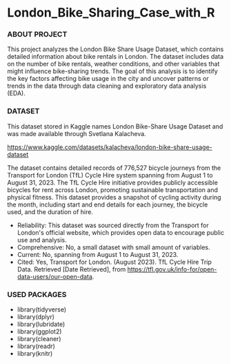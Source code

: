 # London_Bike_Sharing_Case_with_R

### ABOUT PROJECT

  This project analyzes the London Bike Share Usage Dataset, which contains detailed information about bike rentals in London. The dataset includes data on the number of bike rentals, weather conditions, and other variables that might influence bike-sharing trends. The goal of this analysis is to identify the key factors affecting bike usage in the city and uncover patterns or trends in the data through data cleaning and exploratory data analysis (EDA).

### DATASET
  
  This dataset stored in Kaggle names London Bike-Share Usage Dataset and was made available through Svetlana Kalacheva.
  
  https://www.kaggle.com/datasets/kalacheva/london-bike-share-usage-dataset
  
  The dataset contains detailed records of 776,527 bicycle journeys from the Transport for London (TfL) Cycle Hire system spanning from August 1 to August 31, 2023. The TfL Cycle Hire initiative provides publicly accessible bicycles for rent across London, promoting sustainable transportation and physical fitness. This dataset provides a snapshot of cycling activity during the month, including start and end details for each journey, the bicycle used, and the duration of hire.

* Reliability: This dataset was sourced directly from the Transport for London's official website, which provides open data to encourage public use and analysis.
* Comprehensive: No, a small dataset with small amount of variables.
* Current: No, spanning from August 1 to August 31, 2023.
* Cited: Yes, Transport for London. (August 2023). TfL Cycle Hire Trip Data. Retrieved [Date Retrieved], from https://tfl.gov.uk/info-for/open-data-users/our-open-data.

### USED PACKAGES

- library(tidyverse)
- library(dplyr)
- library(lubridate)
- library(ggplot2)
- library(cleaner)
- library(readr)
- library(knitr)

